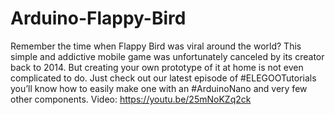 # Arduino-Flappy-Bird
Remember the time when Flappy Bird was viral around the world?
This simple and addictive mobile game was unfortunately canceled by its creator back to 2014. But creating your own prototype of it at home is not even complicated to do. Just check out our latest episode of #ELEGOOTutorials you’ll know how to easily make one with an #ArduinoNano and very few other components.
Video: https://youtu.be/25mNoKZq2ck

